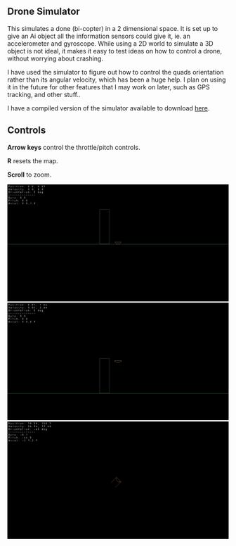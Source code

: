 Drone Simulator
--

This simulates a done (bi-copter) in a 2 dimensional space.  It is set up to give an Ai object all the information sensors could give it, ie. an accelerometer and gyroscope.  While using a 2D world to simulate a 3D object is not ideal, it makes it easy to test ideas on how to control a drone, without worrying about crashing.  

I have used the simulator to figure out how to control the quads orientation rather than its angular velocity, which has been a huge help.  I plan on using it in the future for other features that I may work on later, such as GPS tracking, and other stuff..

I have a compiled version of the simulator available to download [here][download].

Controls
--
**Arrow keys** control the throttle/pitch controls.

**R** resets the map.

**Scroll** to zoom.

![sim-sit](https://raw.githubusercontent.com/ttocsneb/Quadcopter/master/sim/web-assets/sim-sit.png)
![sim-hover](https://raw.githubusercontent.com/ttocsneb/Quadcopter/master/sim/web-assets/sim-hover.png)
![sim-fast](https://raw.githubusercontent.com/ttocsneb/Quadcopter/master/sim/web-assets/sim-fast.png)

[download]: https://github.com/ttocsneb/Quadcopter/raw/master/sim/desktop/build/sim.jar
